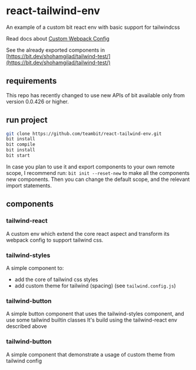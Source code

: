 # react-tailwind-env
An example of a custom bit react env with basic support for tailwindcss

Read docs about [Custom Webpack Config](https://harmony-docs.bit.dev/extending-bit/mutate-webpack-config)

See the already exported components in [https://bit.dev/shohamgilad/tailwind-test/](https://bit.dev/shohamgilad/tailwind-test/)
## requirements
This repo has recently changed to use new APIs of bit available only from version 0.0.426 or higher.

## run project
```bash
git clone https://github.com/teambit/react-tailwind-env.git
bit install
bit compile
bit install
bit start
```
In case you plan to use it and export components to your own remote scope, I recommend run: `bit init --reset-new` to make all the components new components.
Then you can change the default scope, and the relevant import statements.

## components
### tailwind-react
A custom env which extend the core react aspect and transform its webpack config to support tailwind css.

### tailwind-styles
A simple component to:
- add the core of tailwind css styles
- add custom theme for tailwind (spacing) (see `tailwind.config.js`)

### tailwind-button
A simple button component that uses the tailwind-styles component, and use some tailwind builtin classes
It's build using the tailwind-react env described above

### tailwind-button
A simple component that demonstrate a usage of custom theme from tailwind config
